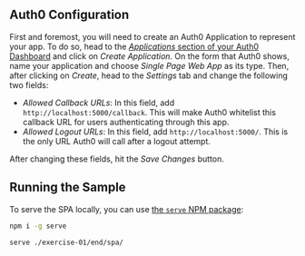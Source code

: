 ## Auth0 Configuration

First and foremost, you will need to create an Auth0 Application to represent your app. To do so, head to the [_Applications_ section of your Auth0 Dashboard](https://manage.auth0.com/#/applications) and click on _Create Application_. On the form that Auth0 shows, name your application and choose _Single Page Web App_ as its type. Then, after clicking on _Create_, head to the _Settings_ tab and change the following two fields:

- _Allowed Callback URLs_: In this field, add `http://localhost:5000/callback`. This will make Auth0 whitelist this callback URL for users authenticating through this app.
- _Allowed Logout URLs_: In this field, add `http://localhost:5000/`. This is the only URL Auth0 will call after a logout attempt.

After changing these fields, hit the _Save Changes_ button.

## Running the Sample 
To serve the SPA locally, you can use [the `serve` NPM package](https://github.com/zeit/serve#readme):

```bash
npm i -g serve

serve ./exercise-01/end/spa/
```
